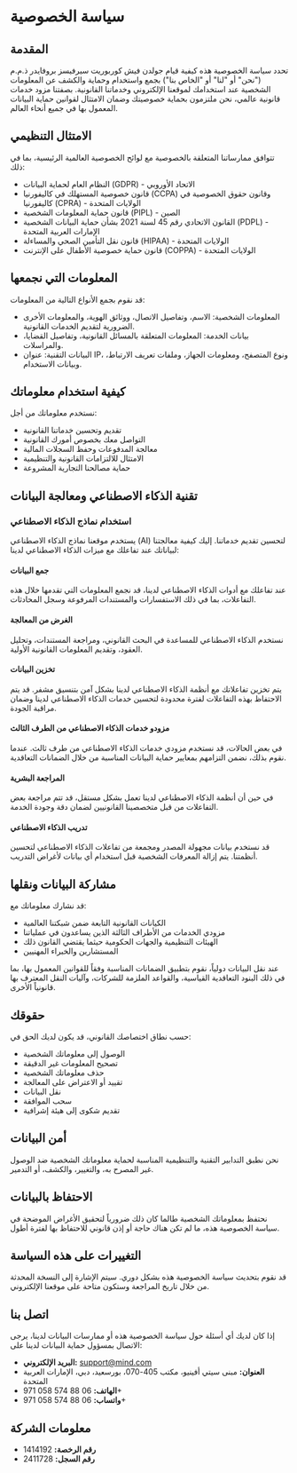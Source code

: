# سياسة الخصوصية

## المقدمة

تحدد سياسة الخصوصية هذه كيفية قيام جولدن فيش كوربوريت سيرفيسز بروفايدر ذ.م.م ("نحن" أو "لنا" أو "الخاص بنا") بجمع واستخدام وحماية والكشف عن المعلومات الشخصية عند استخدامك لموقعنا الإلكتروني وخدماتنا القانونية. بصفتنا مزود خدمات قانونية عالمي، نحن ملتزمون بحماية خصوصيتك وضمان الامتثال لقوانين حماية البيانات المعمول بها في جميع أنحاء العالم.

## الامتثال التنظيمي

تتوافق ممارساتنا المتعلقة بالخصوصية مع لوائح الخصوصية العالمية الرئيسية، بما في ذلك:

- النظام العام لحماية البيانات (GDPR) - الاتحاد الأوروبي
- قانون خصوصية المستهلك في كاليفورنيا (CCPA) وقانون حقوق الخصوصية في كاليفورنيا (CPRA) - الولايات المتحدة
- قانون حماية المعلومات الشخصية (PIPL) - الصين
- القانون الاتحادي رقم 45 لسنة 2021 بشأن حماية البيانات الشخصية (PDPL) - الإمارات العربية المتحدة
- قانون نقل التأمين الصحي والمساءلة (HIPAA) - الولايات المتحدة
- قانون حماية خصوصية الأطفال على الإنترنت (COPPA) - الولايات المتحدة

## المعلومات التي نجمعها

قد نقوم بجمع الأنواع التالية من المعلومات:

- المعلومات الشخصية: الاسم، وتفاصيل الاتصال، ووثائق الهوية، والمعلومات الأخرى الضرورية لتقديم الخدمات القانونية.
- بيانات الخدمة: المعلومات المتعلقة بالمسائل القانونية، وتفاصيل القضايا، والمراسلات.
- البيانات التقنية: عنوان IP، ونوع المتصفح، ومعلومات الجهاز، وملفات تعريف الارتباط، وبيانات الاستخدام.

## كيفية استخدام معلوماتك

نستخدم معلوماتك من أجل:

- تقديم وتحسين خدماتنا القانونية
- التواصل معك بخصوص أمورك القانونية
- معالجة المدفوعات وحفظ السجلات المالية
- الامتثال للالتزامات القانونية والتنظيمية
- حماية مصالحنا التجارية المشروعة

## تقنية الذكاء الاصطناعي ومعالجة البيانات

### استخدام نماذج الذكاء الاصطناعي

يستخدم موقعنا نماذج الذكاء الاصطناعي (AI) لتحسين تقديم خدماتنا. إليك كيفية معالجتنا لبياناتك عند تفاعلك مع ميزات الذكاء الاصطناعي لدينا:

#### جمع البيانات

عند تفاعلك مع أدوات الذكاء الاصطناعي لدينا، قد نجمع المعلومات التي تقدمها خلال هذه التفاعلات، بما في ذلك الاستفسارات والمستندات المرفوعة وسجل المحادثات.

#### الغرض من المعالجة

نستخدم الذكاء الاصطناعي للمساعدة في البحث القانوني، ومراجعة المستندات، وتحليل العقود، وتقديم المعلومات القانونية الأولية.

#### تخزين البيانات

يتم تخزين تفاعلاتك مع أنظمة الذكاء الاصطناعي لدينا بشكل آمن بتنسيق مشفر. قد يتم الاحتفاظ بهذه التفاعلات لفترة محدودة لتحسين خدمات الذكاء الاصطناعي لدينا وضمان مراقبة الجودة.

#### مزودو خدمات الذكاء الاصطناعي من الطرف الثالث

في بعض الحالات، قد نستخدم مزودي خدمات الذكاء الاصطناعي من طرف ثالث. عندما نقوم بذلك، نضمن التزامهم بمعايير حماية البيانات المناسبة من خلال الضمانات التعاقدية.

#### المراجعة البشرية

في حين أن أنظمة الذكاء الاصطناعي لدينا تعمل بشكل مستقل، قد تتم مراجعة بعض التفاعلات من قبل متخصصينا القانونيين لضمان دقة وجودة الخدمة.

#### تدريب الذكاء الاصطناعي

قد نستخدم بيانات مجهولة المصدر ومجمعة من تفاعلات الذكاء الاصطناعي لتحسين أنظمتنا. يتم إزالة المعرفات الشخصية قبل استخدام أي بيانات لأغراض التدريب.

## مشاركة البيانات ونقلها

قد نشارك معلوماتك مع:

- الكيانات القانونية التابعة ضمن شبكتنا العالمية
- مزودي الخدمات من الأطراف الثالثة الذين يساعدون في عملياتنا
- الهيئات التنظيمية والجهات الحكومية حيثما يقتضي القانون ذلك
- المستشارين والخبراء المهنيين

عند نقل البيانات دولياً، نقوم بتطبيق الضمانات المناسبة وفقاً للقوانين المعمول بها، بما في ذلك البنود التعاقدية القياسية، والقواعد الملزمة للشركات، وآليات النقل المعترف بها قانونياً الأخرى.

## حقوقك

حسب نطاق اختصاصك القانوني، قد يكون لديك الحق في:

- الوصول إلى معلوماتك الشخصية
- تصحيح المعلومات غير الدقيقة
- حذف معلوماتك الشخصية
- تقييد أو الاعتراض على المعالجة
- نقل البيانات
- سحب الموافقة
- تقديم شكوى إلى هيئة إشرافية

## أمن البيانات

نحن نطبق التدابير التقنية والتنظيمية المناسبة لحماية معلوماتك الشخصية ضد الوصول غير المصرح به، والتغيير، والكشف، أو التدمير.

## الاحتفاظ بالبيانات

نحتفظ بمعلوماتك الشخصية طالما كان ذلك ضرورياً لتحقيق الأغراض الموضحة في سياسة الخصوصية هذه، ما لم تكن هناك حاجة أو إذن قانوني للاحتفاظ بها لفترة أطول.

## التغييرات على هذه السياسة

قد نقوم بتحديث سياسة الخصوصية هذه بشكل دوري. سيتم الإشارة إلى النسخة المحدثة من خلال تاريخ المراجعة وستكون متاحة على موقعنا الإلكتروني.

## اتصل بنا

إذا كان لديك أي أسئلة حول سياسة الخصوصية هذه أو ممارسات البيانات لدينا، يرجى الاتصال بمسؤول حماية البيانات لدينا على:

- **البريد الإلكتروني:** support@mind.com
- **العنوان:** مبنى سيتي أفينيو، مكتب 405-070، بورسعيد، دبي، الإمارات العربية المتحدة
- **الهاتف:** 06 88 574 058 971+
- **واتساب:** 06 88 574 058 971+

## معلومات الشركة

- **رقم الرخصة:** 1414192
- **رقم السجل:** 2411728
